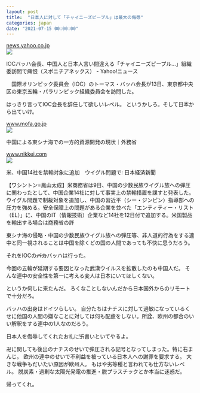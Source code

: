 ```yaml
---
layout: post
title:  "日本人に対して「チャイニーズピープル」は最大の侮辱"
categories: japan
date: "2021-07-15 00:00:00"
---
```



<div class="card">
  <a href="https://news.yahoo.co.jp/articles/688dbb53dcd459390136cd238d517e293856eea3"></a>
  <div class="card__header">
    <a href="https://news.yahoo.co.jp/articles/688dbb53dcd459390136cd238d517e293856eea3">news.yahoo.co.jp</a>
  </div>
  <div class="card__image">
    <img src="https://amd-pctr.c.yimg.jp/r/iwiz-amd/20210713-00000168-spnannex-000-20-view.jpg">
  </div>
  <div class="card__title">
    <p>IOCバッハ会長、中国人と日本人言い間違える「チャイニーズピープル…」組織委訪問で痛恨（スポニチアネックス） - Yahoo!ニュース</p>
  </div>
  <div class="card__description">
    <p>　国際オリンピック委員会（IOC）のトーマス・バッハ会長が13日、東京都中央区の東京五輪・パラリンピック組織委員会を訪問した。

</p>
  </div>
</div>


はっきり言ってIOC会長を辞任して欲しいレベル。
というかしろ。そして日本から出ていけ。


<div class="card">
  <a href="https://www.mofa.go.jp/mofaj/area/china/higashi_shina/tachiba.html"></a>
  <div class="card__header">
    <a href="https://www.mofa.go.jp/mofaj/area/china/higashi_shina/tachiba.html">www.mofa.go.jp</a>
  </div>
  <div class="card__image">
    <img src="https://www.mofa.go.jp/mofaj/files/100002816.jpg">
  </div>
  <div class="card__title">
    <p>中国による東シナ海での一方的資源開発の現状｜外務省</p>
  </div>
  <div class="card__description">
    <p></p>
  </div>
</div>



<div class="card">
  <a href="https://www.nikkei.com/article/DGXZQOGN09EDC0Z00C21A7000000/"></a>
  <div class="card__header">
    <a href="https://www.nikkei.com/article/DGXZQOGN09EDC0Z00C21A7000000/">www.nikkei.com</a>
  </div>
  <div class="card__image">
    <img src="https://article-image-ix.nikkei.com/https%3A%2F%2Fimgix-proxy.n8s.jp%2FDSXZQO0808203009072021000000-1.jpg?auto=format%2Ccompress&ch=Width%2CDPR&q=45&fit=crop&bg=FFFFFF&w=1200&h=630&fp_x=0.52&fp_y=0.25&fp_z=1&crop=focalpoint&ixlib=js-1.4.1&s=4ec3a9bf9ad3f581c552cfe161f672de">
  </div>
  <div class="card__title">
    <p>米、中国14社を禁輸対象に追加　ウイグル問題で: 日本経済新聞</p>
  </div>
  <div class="card__description">
    <p>【ワシントン=鳳山太成】米商務省は9日、中国の少数民族ウイグル族への弾圧に関わったとして、中国企業14社に対して事実上の禁輸措置を課すと発表した。ウイグル問題で制裁対象を追加し、中国の習近平（シー・ジンピン）指導部への圧力を強める。安全保障上の問題がある企業を並べた「エンティティー・リスト（EL）」に、中国のIT（情報技術）企業など14社を12日付で追加する。米国製品を輸出する場合は商務省の許</p>
  </div>
</div>


東シナ海の侵略・中国の少数民族ウイグル族への弾圧等、非人道的行為をする連中と同一視されることは中国を除くどの国の人間であっても不快に思うだろう。

それをIOCの~~バカ~~バッハは行った。

今回の五輪が延期する要因となった武漢ウイルスを拡散したのも中国人だ。
そんな連中の安全性を第一に考える変人は日本にいてほしくない。

というか何しに来たんだ。
ろくなことしないんだから日本国外からのリモートで十分だろ。

バッハの出身はドイツらしい。
自分たちはナチスに対して過敏になっているくせに他国の人間の嫌なことに対しては何も配慮をしない。所詮、欧州の都合のいい解釈をする連中の1人なのだろう。

日本人を侮辱してくれたお礼に卐書いといてやるよ。

卍に関しても後出のナチスのせいで弾圧される記号となってしまった。特に右まんじ。
欧州の連中のせいで不利益を被っている日本人への謝罪を要求する。
大きな戦争もだいたい原因が欧州人。
もはや劣等種と言われても仕方ないレベル。
脱炭素・過剰な太陽光発電の推進・脱プラスチックとか本当に迷惑だ。

帰ってくれ。
